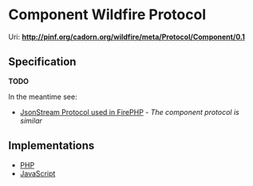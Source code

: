 Component Wildfire Protocol
===========================

Uri: **http://pinf.org/cadorn.org/wildfire/meta/Protocol/Component/0.1**

Specification
-------------

**TODO**

In the meantime see:

  * [JsonStream Protocol used in FirePHP](http://www.firephp.org/Wiki/Reference/Protocol) - *The component protocol is similar*


Implementations
---------------

  * [PHP](http://github.com/cadorn/wildfire/blob/master/packages/lib-php/lib/Wildfire/Protocol/Component.php)
  * [JavaScript](http://github.com/cadorn/wildfire/blob/master/packages/lib-js/lib/protocol.js)
